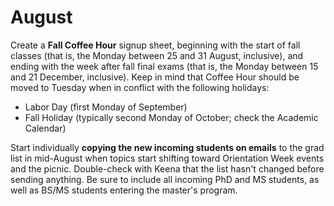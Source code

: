 # August

Create a **Fall Coffee Hour** signup sheet, beginning with the start of fall
classes (that is, the Monday between 25 and 31 August, inclusive), and ending
with the week after fall final exams (that is, the Monday between 15 and 21
December, inclusive).  Keep in mind that Coffee Hour should be moved to Tuesday
when in conflict with the following holidays:

* Labor Day (first Monday of September)
* Fall Holiday (typically second Monday of October; check the Academic Calendar)


Start individually **copying the new incoming students on emails** to the grad
list in mid-August when topics start shifting toward Orientation Week events
and the picnic.  Double-check with Keena that the list hasn't changed before
sending anything.  Be sure to include all incoming PhD and MS students, as well
as BS/MS students entering the master's program.

